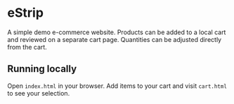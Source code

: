 # eStrip

A simple demo e-commerce website. Products can be added to a local cart and reviewed on a separate cart page. Quantities can be adjusted directly from the cart.

## Running locally

Open `index.html` in your browser. Add items to your cart and visit `cart.html` to see your selection.
